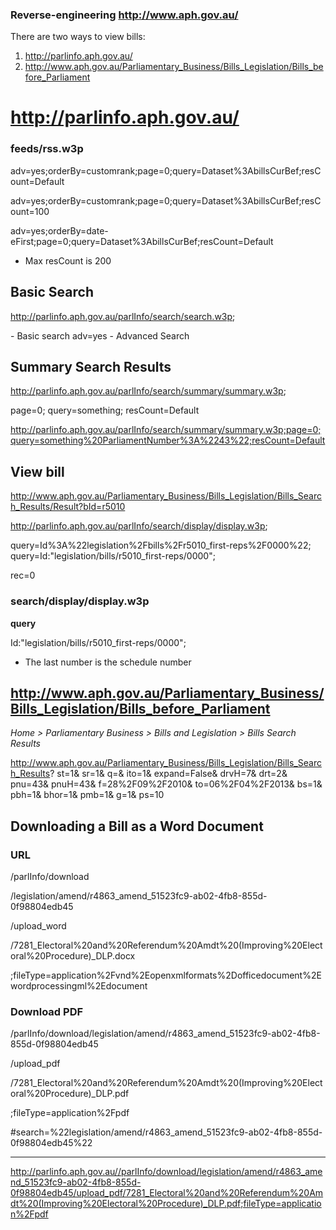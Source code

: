 ### Reverse-engineering http://www.aph.gov.au/

There are two ways to view bills:

1. http://parlinfo.aph.gov.au/
2. http://www.aph.gov.au/Parliamentary_Business/Bills_Legislation/Bills_before_Parliament

# http://parlinfo.aph.gov.au/

### feeds/rss.w3p

adv=yes;orderBy=customrank;page=0;query=Dataset%3AbillsCurBef;resCount=Default

adv=yes;orderBy=customrank;page=0;query=Dataset%3AbillsCurBef;resCount=100

adv=yes;orderBy=date-eFirst;page=0;query=Dataset%3AbillsCurBef;resCount=Default

* Max resCount is 200

## Basic Search

http://parlinfo.aph.gov.au/parlInfo/search/search.w3p;

<blank> - Basic search
adv=yes - Advanced Search

## Summary Search Results

http://parlinfo.aph.gov.au/parlInfo/search/summary/summary.w3p;

page=0;
query=something;
resCount=Default

http://parlinfo.aph.gov.au/parlInfo/search/summary/summary.w3p;page=0;query=something%20ParliamentNumber%3A%2243%22;resCount=Default

## View bill

http://www.aph.gov.au/Parliamentary_Business/Bills_Legislation/Bills_Search_Results/Result?bId=r5010

http://parlinfo.aph.gov.au/parlInfo/search/display/display.w3p;

query=Id%3A%22legislation%2Fbills%2Fr5010_first-reps%2F0000%22;
query=Id:"legislation/bills/r5010_first-reps/0000";

rec=0

### search/display/display.w3p

**query**

Id:"legislation/bills/r5010_first-reps/0000";

- The last number is the schedule number



## http://www.aph.gov.au/Parliamentary_Business/Bills_Legislation/Bills_before_Parliament

*Home > Parliamentary Business > Bills and Legislation > Bills Search Results*

http://www.aph.gov.au/Parliamentary_Business/Bills_Legislation/Bills_Search_Results?
st=1&
sr=1&
q=&
ito=1&
expand=False&
drvH=7&
drt=2&
pnu=43&
pnuH=43&
f=28%2F09%2F2010&
to=06%2F04%2F2013&
bs=1&
pbh=1&
bhor=1&
pmb=1&
g=1&
ps=10

## Downloading a Bill as a Word Document

### URL

/parlInfo/download

/legislation/amend/r4863_amend_51523fc9-ab02-4fb8-855d-0f98804edb45

/upload_word

/7281_Electoral%20and%20Referendum%20Amdt%20(Improving%20Electoral%20Procedure)_DLP.docx

;fileType=application%2Fvnd%2Eopenxmlformats%2Dofficedocument%2Ewordprocessingml%2Edocument

### Download PDF

/parlInfo/download/legislation/amend/r4863_amend_51523fc9-ab02-4fb8-855d-0f98804edb45

/upload_pdf

/7281_Electoral%20and%20Referendum%20Amdt%20(Improving%20Electoral%20Procedure)_DLP.pdf

;fileType=application%2Fpdf

\#search=%22legislation/amend/r4863_amend_51523fc9-ab02-4fb8-855d-0f98804edb45%22

---

http://parlinfo.aph.gov.au//parlInfo/download/legislation/amend/r4863_amend_51523fc9-ab02-4fb8-855d-0f98804edb45/upload_pdf/7281_Electoral%20and%20Referendum%20Amdt%20(Improving%20Electoral%20Procedure)_DLP.pdf;fileType=application%2Fpdf